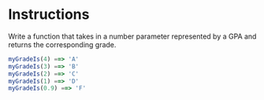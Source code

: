 # Instructions

Write a function that takes in a number parameter represented by a GPA and returns the corresponding grade.


```js
myGradeIs(4) ==> 'A'
myGradeIs(3) ==> 'B'
myGradeIs(2) ==> 'C'
myGradeIs(1) ==> 'D'
myGradeIs(0.9) ==> 'F'
```